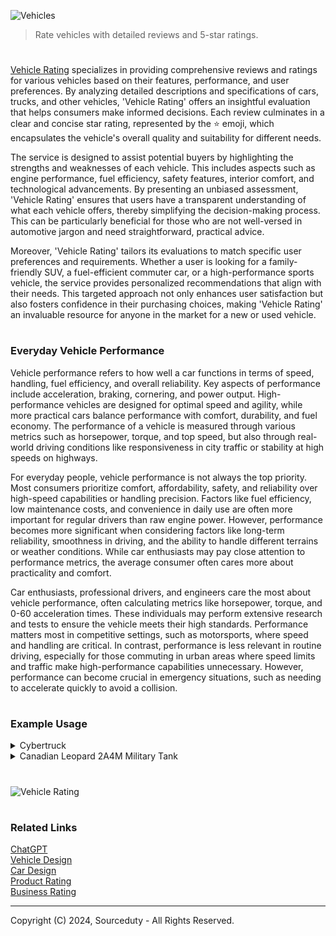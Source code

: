 ![Vehicles](https://github.com/user-attachments/assets/109502a9-7fa0-4719-aaf5-fd4bd675e97f)

> Rate vehicles with detailed reviews and 5-star ratings.

#

[Vehicle Rating](https://chatgpt.com/g/g-leaOFmzJp-vehicle-rating) specializes in providing comprehensive reviews and ratings for various vehicles based on their features, performance, and user preferences. By analyzing detailed descriptions and specifications of cars, trucks, and other vehicles, 'Vehicle Rating' offers an insightful evaluation that helps consumers make informed decisions. Each review culminates in a clear and concise star rating, represented by the ⭐ emoji, which encapsulates the vehicle's overall quality and suitability for different needs.

The service is designed to assist potential buyers by highlighting the strengths and weaknesses of each vehicle. This includes aspects such as engine performance, fuel efficiency, safety features, interior comfort, and technological advancements. By presenting an unbiased assessment, 'Vehicle Rating' ensures that users have a transparent understanding of what each vehicle offers, thereby simplifying the decision-making process. This can be particularly beneficial for those who are not well-versed in automotive jargon and need straightforward, practical advice.

Moreover, 'Vehicle Rating' tailors its evaluations to match specific user preferences and requirements. Whether a user is looking for a family-friendly SUV, a fuel-efficient commuter car, or a high-performance sports vehicle, the service provides personalized recommendations that align with their needs. This targeted approach not only enhances user satisfaction but also fosters confidence in their purchasing choices, making 'Vehicle Rating' an invaluable resource for anyone in the market for a new or used vehicle.

#
### Everyday Vehicle Performance

Vehicle performance refers to how well a car functions in terms of speed, handling, fuel efficiency, and overall reliability. Key aspects of performance include acceleration, braking, cornering, and power output. High-performance vehicles are designed for optimal speed and agility, while more practical cars balance performance with comfort, durability, and fuel economy. The performance of a vehicle is measured through various metrics such as horsepower, torque, and top speed, but also through real-world driving conditions like responsiveness in city traffic or stability at high speeds on highways.

For everyday people, vehicle performance is not always the top priority. Most consumers prioritize comfort, affordability, safety, and reliability over high-speed capabilities or handling precision. Factors like fuel efficiency, low maintenance costs, and convenience in daily use are often more important for regular drivers than raw engine power. However, performance becomes more significant when considering factors like long-term reliability, smoothness in driving, and the ability to handle different terrains or weather conditions. While car enthusiasts may pay close attention to performance metrics, the average consumer often cares more about practicality and comfort.

Car enthusiasts, professional drivers, and engineers care the most about vehicle performance, often calculating metrics like horsepower, torque, and 0-60 acceleration times. These individuals may perform extensive research and tests to ensure the vehicle meets their high standards. Performance matters most in competitive settings, such as motorsports, where speed and handling are critical. In contrast, performance is less relevant in routine driving, especially for those commuting in urban areas where speed limits and traffic make high-performance capabilities unnecessary. However, performance can become crucial in emergency situations, such as needing to accelerate quickly to avoid a collision.

#
### Example Usage

<details><summary>Cybertruck</summary>
<br>

![Cybertruck](https://github.com/user-attachments/assets/796e82cd-953e-40c7-b01a-32c58d03330c)

### Tesla Cybertruck

**Overview:**
The Tesla Cybertruck is an all-electric pickup truck that debuted in 2019. Its futuristic design, impressive performance, and innovative features make it one of the most anticipated vehicles in the electric vehicle (EV) market.

**Key Features:**
1. **Design:**
   - **Exterior:** The Cybertruck features a unique angular design made from ultra-hard 30X cold-rolled stainless steel. It’s durable and designed to be resistant to dents, damage, and long-term corrosion.
   - **Interior:** The interior is minimalist with a large touchscreen, seating for six, and a customizable cargo area.

2. **Performance:**
   - **Range:** The Cybertruck offers three range options: 250+ miles, 300+ miles, and 500+ miles on a single charge.
   - **Acceleration:** The tri-motor AWD version can accelerate from 0 to 60 mph in less than 2.9 seconds, making it one of the fastest trucks available.
   - **Towing Capacity:** It boasts a towing capacity of up to 14,000 pounds, depending on the model.

3. **Technology:**
   - **Autopilot:** Equipped with Tesla’s Autopilot advanced driver assistance system, offering semi-autonomous driving capabilities.
   - **Over-the-Air Updates:** Continuous software updates improve performance and add new features over time.

4. **Utility:**
   - **Versatility:** The Cybertruck’s adaptive air suspension can adjust the ride height for better off-road capability.
   - **Storage:** Ample storage space with a 6.5-foot bed, a front trunk, and additional compartments under the bed.

**Pros:**
- Innovative and durable design.
- Impressive range and performance metrics.
- Advanced technology and driver assistance features.
- High towing and payload capacity.

**Cons:**
- Polarizing design may not appeal to all buyers.
- Potential challenges with fitting in standard garages or parking spaces.
- Limited availability and long waiting times due to high demand and production scaling.

**Rating:**

Given the innovative features, impressive performance, and potential for transforming the pickup truck market, the Tesla Cybertruck earns a solid:

⭐️⭐️⭐️⭐️½ (4.5/5)

**Reasoning:**
- **Performance:** Top-notch acceleration, range, and towing capacity are major positives.
- **Technology:** Advanced tech features, including Autopilot and over-the-air updates, add significant value.
- **Design:** While innovative and robust, the design may not appeal to everyone, which slightly impacts the rating.

<br>    
</details>
<details><summary>Canadian Leopard 2A4M Military Tank</summary>
<br>

![Leopard 2A4M](https://github.com/user-attachments/assets/dcb82b8e-8069-491c-9f1c-7dc3d2ce8cde)

#### Canadian Leopard 2A4M Military Tank Review

#### Overview
The Canadian Leopard 2A4M is an upgraded version of the Leopard 2A4, a main battle tank originally developed by Krauss-Maffei in the 1970s for the West German Army. This model has been specifically adapted for the Canadian Armed Forces with enhancements tailored to modern combat requirements.

#### Key Features
- **Armor:** The 2A4M features advanced modular composite armor, offering superior protection against both kinetic and chemical threats.
- **Firepower:** Equipped with a 120mm Rheinmetall smoothbore gun capable of firing various types of ammunition, including APFSDS and HEAT rounds. It also has a coaxial 7.62mm machine gun.
- **Mobility:** Powered by a 1,500 hp MTU MB 873 Ka-501 diesel engine, providing a top speed of around 68 km/h (42 mph) on roads and impressive off-road capabilities.
- **Technology:** Incorporates advanced fire control systems, thermal imaging, and laser rangefinders for enhanced targeting and accuracy. The tank also has improved C4ISR (Command, Control, Communications, Computers, Intelligence, Surveillance, and Reconnaissance) systems.
- **Protection:** Additional mine protection and underbelly armor to defend against IEDs and mines, which is critical for modern asymmetric warfare environments.
- **Crew Comfort:** Improved ergonomics and climate control systems for enhanced crew comfort and efficiency during extended operations.

#### Performance
- **Firepower:** The Leopard 2A4M’s main gun is highly accurate and capable of engaging targets at long ranges with high precision. The fire control system allows for rapid target acquisition and engagement.
- **Mobility:** The powerful engine and advanced suspension system provide excellent mobility across various terrains, including urban environments, deserts, and rugged landscapes.
- **Protection:** The advanced armor and defensive systems offer significant protection against a wide range of threats, ensuring the crew's safety in high-risk combat zones.
- **Versatility:** Suitable for both conventional warfare and peacekeeping missions, making it a versatile asset for the Canadian Armed Forces.

#### Pros
- Superior protection with advanced armor and mine protection.
- Highly accurate and powerful main gun.
- Excellent mobility across diverse terrains.
- Advanced technology and targeting systems.
- Enhanced crew comfort and efficiency.

#### Cons
- High operational and maintenance costs.
- Requires extensive training for optimal use.
- Potential logistical challenges in remote deployment areas due to its size and weight.

#### Rating: ⭐⭐⭐⭐⭐ (5/5)
The Canadian Leopard 2A4M Military Tank earns a perfect 5-star rating for its exceptional performance, advanced technology, and superior protection capabilities. It stands as a formidable and reliable main battle tank, well-suited to meet the demands of modern warfare and peacekeeping missions alike.

<br>    
</details>

#

![Vehicle Rating](https://github.com/user-attachments/assets/1201e098-6302-4674-9500-17db84cc03d5)

#
### Related Links

[ChatGPT](https://github.com/sourceduty/ChatGPT)
<br>
[Vehicle Design](https://github.com/sourceduty/Vehicle_Design)
<br>
[Car Design](https://github.com/sourceduty/Car_Design)
<br>
[Product Rating](https://github.com/sourceduty/Product_Rating)
<br>
[Business Rating](https://github.com/sourceduty/Business_Rating)

***
Copyright (C) 2024, Sourceduty - All Rights Reserved.
